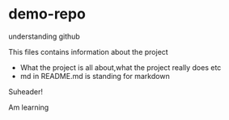# demo-repo

understanding github

This files contains information about the project

- What the project is all about,what the project really does etc
- md in README.md is standing for markdown

Suheader!

Am learning
